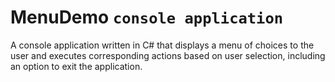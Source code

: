 # MenuDemo `console application`

A console application written in C# that displays a menu of choices to the user and executes corresponding actions based on user selection, including an option to exit the application.
